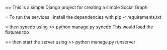 == This is a simple Django project for creating a simple Social Graph

= To run the services , install the dependencies with pip -r requirements.txt

= then syncdb using  >> python manage.py syncdb 
This would load the fixtures too 

== then start the server using >> python manage.py runserver


